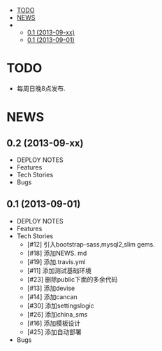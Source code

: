- [TODO](#todo)
- [NEWS](#news)
- 	- [0.1 (2013-09-xx)](#01-2013-09-xx)
	- [0.1 (2013-09-01)](#01-2013-09-01)



# TODO
* 每周日晚8点发布.

# NEWS


## 0.2 (2013-09-xx)
* DEPLOY NOTES
* Features
* Tech Stories
* Bugs


## 0.1 (2013-09-01)
* DEPLOY NOTES
* Features
* Tech Stories
  * [#12] 引入bootstrap-sass,mysql2,slim gems.
  * [#18] 添加NEWS. md
  * [#19] 添加.travis.yml 
  * [#11] 添加测试基础环境
  * [#23] 删除public下面的多余代码
  * [#13] 添加devise
  * [#14] 添加cancan
  * [#30] 添加settingslogic
  * [#26] 添加china_sms
  * [#16] 添加模板设计
  * [#25] 添加自动部署
* Bugs
